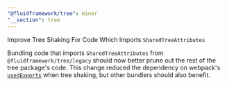 ```yaml
---
"@fluidframework/tree": minor
"__section": tree
---
```


Improve Tree Shaking For Code Which Imports `SharedTreeAttributes`

Bundling code that imports `SharedTreeAttributes` from `@fluidframework/tree/legacy` should now better prune out the rest of the tree package's code.
This change reduced the dependency on webpack's
[`usedExports`](https://webpack.js.org/configuration/optimization/#optimizationusedexports) when tree shaking, but other
bundlers should also benefit.
